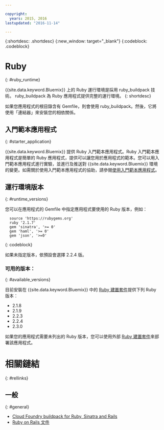 ```yaml
---

copyright:
  years: 2015, 2016
lastupdated: "2016-11-14"

---
```


{:shortdesc: .shortdesc}
{:new_window: target="_blank"}
{:codeblock: .codeblock}

# Ruby
{: #ruby_runtime}

{{site.data.keyword.Bluemix}} 上的 Ruby 運行環境是採用 ruby_buildpack 技術。
ruby_buildpack 為 Ruby 應用程式提供完整的運行環境。
{: shortdesc}

如果您應用程式的根目錄含有 Gemfile，則會使用 ruby_buildpack。然後，它將使用「連結器」來安裝您的相依關係。

## 入門範本應用程式
{: #starter_application}

{{site.data.keyword.Bluemix}} 提供 Ruby 入門範本應用程式。Ruby 入門範本應用程式是簡單的 Ruby 應用程式，提供可以讓您用於應用程式的範本。您可以用入門範本應用程式進行實驗，並進行及推送對 {{site.data.keyword.Bluemix}} 環境的變更。如需關於使用入門範本應用程式的協助，請參閱[使用入門範本應用程式](/docs/cfapps/starter_app_usage.html)。

## 運行環境版本
{: #runtime_versions}

您可以在應用程式的 Gemfile 中指定應用程式要使用的 Ruby 版本，例如：


```
  source 'https://rubygems.org'
  ruby '2.1.7'
  gem 'sinatra', '>= 0'
  gem 'haml', '>= 0'
  gem 'json', '>=0'
```
{: codeblock}

如果未指定版本，依預設會選擇 2.2.4 版。

### 可用的版本：
{: #available_versions}

目前安裝在 {{site.data.keyword.Bluemix}} 中的 [Ruby 建置套件](https://github.com/cloudfoundry/ruby-buildpack/releases/tag/v1.6.16)提供下列 Ruby 版本：

* 2.1.8
* 2.1.9
* 2.2.3
* 2.2.4
* 2.3.0

如果您的應用程式需要未列出的 Ruby 版本，您可以使用外部 [Ruby 建置套件](https://github.com/cloudfoundry/ruby-buildpack)來部署該應用程式。

# 相關鏈結
{: #rellinks}
## 一般
{: #general}
* [Cloud Foundry buildpack for Ruby, Sinatra and Rails](https://github.com/cloudfoundry/cf-buildpack-ruby)
* [Ruby on Rails 文件](http://api.rubyonrails.org/)

